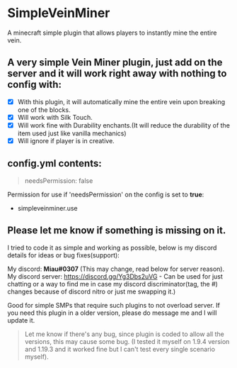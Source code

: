 # SimpleVeinMiner
A minecraft simple plugin that allows players to instantly mine the entire vein.

## A very simple Vein Miner plugin, just add on the server and it will work right away with nothing to config with:
- [x] With this plugin, it will automatically mine the entire vein upon breaking one of the blocks.
- [x] Will work with Silk Touch.
- [x] Will work fine with Durability enchants.(It will reduce the durability of the item used just like vanilla mechanics)
- [x] Will ignore if player is in creative.

## **config.yml** contents:
> needsPermission: false

Permission for use if 'needsPermission' on the config is set to **true**:
  - simpleveinminer.use

## Please let me know if something is missing on it.
I tried to code it as simple and working as possible, below is my discord details for ideas or bug fixes(support):

My discord: **Miau#0307** (This may change, read below for server reason).
My discord server: https://discord.gg/Yg3Dbs2uVG - Can be used for just chatting or a way to find me in case my discord discriminator(tag, the #) changes because of discord nitro or just me swapping it.)

Good for simple SMPs that require such plugins to not overload server.
If you need this plugin in a older version, please do message me and I will update it.

> Let me know if there's any bug, since plugin is coded to allow all the versions, this may cause some bug. (I tested it myself on 1.9.4 version and 1.19.3 and it worked fine but I can't test every single scenario myself).
